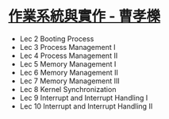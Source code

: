 # [作業系統與實作 - 曹孝櫟](https://www.youtube.com/watch?v=VXwFoa2QhaI&list=PLj6E8qlqmkFvCxHVYYVYtnPuQb3NeOlUb&index=2&ab_channel=NYCUOCW)
- Lec 2 Booting Process
- Lec 3 Process Management I
- Lec 4 Process Management II
- Lec 5 Memory Management I
- Lec 6 Memory Management II
- Lec 7 Memory Management III
- Lec 8 Kernel Synchronization
- Lec 9 Interrupt and Interrupt Handling I
- Lec 10 Interrupt and Interrupt Handling II